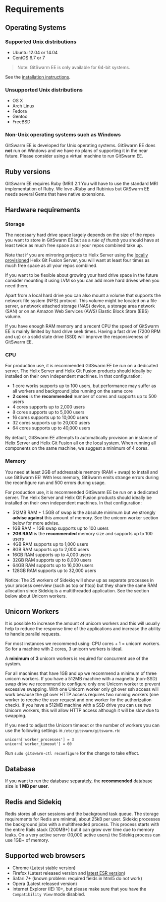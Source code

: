 # Requirements

## Operating Systems

### Supported Unix distributions

- Ubuntu 12.04 or 14.04
- CentOS 6.7 or 7

> Note: GitSwarm EE is only available for 64-bit systems.

See the [installation instructions](README.md).

### Unsupported Unix distributions

- OS X
- Arch Linux
- Fedora
- Gentoo
- FreeBSD

### Non-Unix operating systems such as Windows

GitSwarm EE is developed for Unix operating systems. GitSwarm EE does
**not** run on Windows and we have no plans of supporting it in the near
future. Please consider using a virtual machine to run GitSwarm EE.

## Ruby versions

GitSwarm EE requires Ruby (MRI) 2.1 You will have to use the standard MRI
implementation of Ruby. We love JRuby and Rubinius but GitSwarm EE needs
several Gems that have native extensions.

## Hardware requirements

### Storage

The necessary hard drive space largely depends on the size of the repos you
want to store in GitSwarm EE but as a *rule of thumb* you should have at
least twice as much free space as all your repos combined take up.

Note that if you are mirroring projects to Helix Server using the [locally
provisioned](auto_provision.md) Helix Git Fusion Server, you will want at
least four times as much free space as all your repos combined.

If you want to be flexible about growing your hard drive space in the
future consider mounting it using LVM so you can add more hard drives when
you need them.

Apart from a local hard drive you can also mount a volume that supports the
network file system (NFS) protocol. This volume might be located on a file
server, a network attached storage (NAS) device, a storage area network
(SAN) or on an Amazon Web Services (AWS) Elastic Block Store (EBS) volume.

If you have enough RAM memory and a recent CPU the speed of GitSwarm EE is
mainly limited by hard drive seek times. Having a fast drive (7200 RPM and
up) or a solid state drive (SSD) will improve the responsiveness of
GitSwarm EE.

### CPU

For production use, it is recommended GitSwarm EE be run on a dedicated
server. The Helix Server and Helix Git Fusion products should ideally be
installed on their own independent machines. In that configuration:

- 1 core works supports up to 100 users, but performance may suffer as
  all workers and background jobs running on the same core
- **2 cores** is the **recommended** number of cores and supports up to 500 users
- 4 cores supports up to 2,000 users
- 8 cores supports up to 5,000 users
- 16 cores supports up to 10,000 users
- 32 cores supports up to 20,000 users
- 64 cores supports up to 40,000 users

By default, GitSwarm EE attempts to automatically provision an instance
of Helix Server and Helix Git Fusion all on the local system. When running
all components on the same machine, we suggest a minimum of 4 cores.

### Memory

You need at least 2GB of addressable memory (RAM + swap) to install and use
GitSwarm EE! With less memory, GitSwarm emits strange errors during the
reconfigure run and 500 errors during usage.

For production use, it is recommended GitSwarm EE be run on a dedicated
server. The Helix Server and Helix Git Fusion products should ideally be
installed on their own independent machines. In that configuration:

- 512MB RAM + 1.5GB of swap is the absolute minimum but we strongly
  **advise against** this amount of memory. See the unicorn worker section
  below for more advise.
- 1GB RAM + 1GB swap supports up to 100 users
- **2GB RAM** is the **recommended** memory size and supports up to 100 users
- 4GB RAM supports up to 1,000 users
- 8GB RAM supports up to 2,000 users
- 16GB RAM supports up to 4,000 users
- 32GB RAM supports up to 8,000 users
- 64GB RAM supports up to 16,000 users
- 128GB RAM supports up to 32,000 users

Notice: The 25 workers of Sidekiq will show up as separate processes in
your process overview (such as top or htop) but they share the same RAM
allocation since Sidekiq is a multithreaded application. See the section
below about Unicorn workers.

## Unicorn Workers

It is possible to increase the amount of unicorn workers and this will
usually help to reduce the response time of the applications and
increase the ability to handle parallel requests.

For most instances we recommend using: CPU cores + 1 = unicorn workers. So
for a machine with 2 cores, 3 unicorn workers is ideal.

A **minimum** of **3** unicorn workers is required for concurrent use of the system.

For all machines that have 1GB and up we recommend a minimum of three
unicorn workers. If you have a 512MB machine with a magnetic (non-SSD) swap
drive we recommend to configure only one Unicorn worker to prevent
excessive swapping. With one Unicorn worker only git over ssh access will
work because the git over HTTP access requires two running workers (one
worker to receive the user request and one worker for the authorization
check). If you have a 512MB machine with a SSD drive you can use two
Unicorn workers, this will allow HTTP access although it will be slow due
to swapping.

If you need to adjust the Unicorn timeout or the number of workers you can
use the following settings in `/etc/gitswarm/gitswarm.rb`:

```
unicorn['worker_processes'] = 3
unicorn['worker_timeout'] = 60
```

Run `sudo gitswarm-ctl reconfigure` for the change to take effect.

## Database

If you want to run the database separately, the **recommended** database
size is **1 MB per user**.

## Redis and Sidekiq

Redis stores all user sessions and the background task queue. The storage
requirements for Redis are minimal, about 25kB per user. Sidekiq processes
the background jobs with a multithreaded process. This process starts with
the entire Rails stack (200MB+) but it can grow over time due to memory
leaks. On a very active server (10,000 active users) the Sidekiq process
can use 1GB+ of memory.

## Supported web browsers

- Chrome (Latest stable version)
- Firefox (Latest released version and [latest ESR
  version](https://www.mozilla.org/en-US/firefox/organizations/))
- Safari 7+ (known problem: required fields in html5 do not work)
- Opera (Latest released version)
- Internet Explorer (IE) 10+, but please make sure that you have the
  `Compatibility View` mode disabled.
